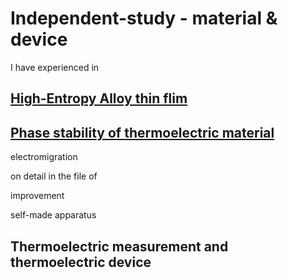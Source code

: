 # Independent-study - material & device

I have experienced in 

## [High-Entropy Alloy thin flim](https://github.com/masseraze/Independent-study-material-device/tree/main/high-entropy%20alloy%20thin%20film)


## [Phase stability of thermoelectric material](https://github.com/masseraze/Independent-study-material-device/tree/main/phase%20stability%20of%20thermoelectric%20material)

electromigration

on detail in the file of 

improvement


self-made apparatus



## Thermoelectric measurement and thermoelectric device
